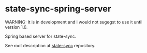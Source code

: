 # state-sync-spring-server

WARNING: It is in development and I would not sugegst to use it until version 1.0.

Spring based server for state-sync.

See root description at [state-sync](https://github.com/state-sync/state-sync/blob/master/README.md) repository.
